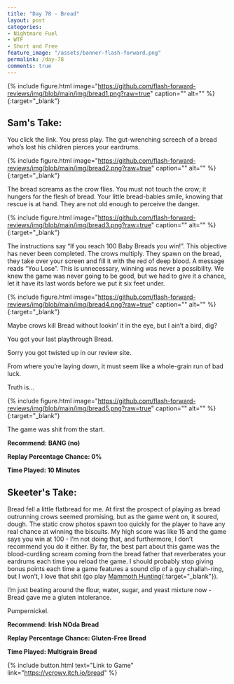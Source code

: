 ```yaml
---
title: "Day 78 - Bread"
layout: post
categories:
- Nightmare Fuel
- WTF
- Short and Free
feature_image: "/assets/banner-flash-forward.png"
permalink: /day-78
comments: true
---
```


{% include figure.html image="https://github.com/flash-forward-reviews/img/blob/main/img/bread1.png?raw=true" caption="" alt="" %}{:target="_blank"}

## Sam's Take:

You click the link. You press play. The gut-wrenching screech of a bread who’s lost his children pierces your eardrums. 

{% include figure.html image="https://github.com/flash-forward-reviews/img/blob/main/img/bread2.png?raw=true" caption="" alt="" %}{:target="_blank"}

The bread screams as the crow flies. You must not touch the crow; it hungers for the flesh of bread. Your little bread-babies smile, knowing that rescue is at hand. They are not old enough to perceive the danger.

{% include figure.html image="https://github.com/flash-forward-reviews/img/blob/main/img/bread3.png?raw=true" caption="" alt="" %}{:target="_blank"}

The instructions say “If you reach 100 Baby Breads you win!”. This objective has never been completed. The crows multiply. They spawn on the bread, they take over your screen and fill it with the red of deep blood. A message reads “You Lose”. This is unnecessary, winning was never a possibility. We knew the game was never going to be good, but we had to give it a chance, let it have its last words before we put it six feet under.

{% include figure.html image="https://github.com/flash-forward-reviews/img/blob/main/img/bread4.png?raw=true" caption="" alt="" %}{:target="_blank"}

Maybe crows kill Bread without lookin’ it in the eye, but I ain’t a bird, dig?

You got your last playthrough Bread.

Sorry you got twisted up in our review site.

From where you’re laying down, it must seem like a whole-grain run of bad luck.

Truth is...

{% include figure.html image="https://github.com/flash-forward-reviews/img/blob/main/img/bread5.png?raw=true" caption="" alt="" %}{:target="_blank"}

The game was shit from the start.

**Recommend: BANG (no)**

**Replay Percentage Chance: 0%**

**Time Played: 10 Minutes**

## Skeeter's Take:

Bread fell a little flatbread for me. At first the prospect of playing as bread outrunning crows seemed promising, but as the game went on, it soured, dough. The static crow photos spawn too quickly for the player to have any real chance at winning the biscuits.  My high score was like 15 and the game says you win at 100 - I’m not doing that, and furthermore, I don’t recommend you do it either. By far, the best part about this game was the blood-curdling scream coming from the bread father that reverberates your eardrums each time you reload the game. I should probably stop giving bonus points each time a game features a sound clip of a guy challah-ring, but I won’t, I love that shit (go play [Mammoth Hunting](https://flash-forward-reviews.github.io/day-34){:target="_blank"}).

I’m just beating around the flour, water, sugar, and yeast mixture now - Bread gave me a gluten intolerance. 

Pumpernickel. 

**Recommend: Irish NOda Bread** 

**Replay Percentage Chance: Gluten-Free Bread**

**Time Played: Multigrain Bread** 

{% include button.html text="Link to Game" link="https://vcrowv.itch.io/bread" %}